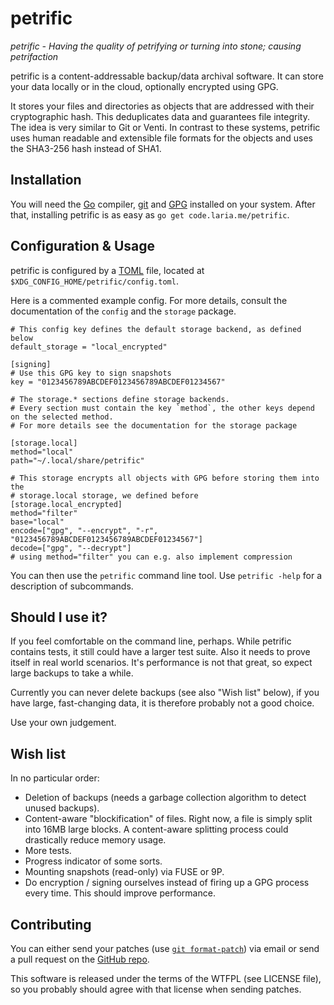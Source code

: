 petrific
========

*petrific - Having the quality of petrifying or turning into stone; causing petrifaction*

petrific is a content-addressable backup/data archival software. It can store your data locally or in the cloud, optionally encrypted using GPG.

It stores your files and directories as objects that are addressed with their cryptographic hash. This deduplicates data and guarantees file integrity. The idea is very similar to Git or Venti. In contrast to these systems, petrific uses human readable and extensible file formats for the objects and uses the SHA3-256 hash instead of SHA1.

Installation
------------

You will need the [Go](https://www.golang.org) compiler, [git](https://www.git-scm.org) and [GPG](https://gnupg.org/) installed on your system. After that, installing petrific is as easy as `go get code.laria.me/petrific`.

Configuration & Usage
---------------------

petrific is configured by a [TOML](https://github.com/toml-lang/toml) file, located at `$XDG_CONFIG_HOME/petrific/config.toml`.

Here is a commented example config. For more details, consult the documentation of the `config` and the `storage` package.

	# This config key defines the default storage backend, as defined below
	default_storage = "local_encrypted"

	[signing]
	# Use this GPG key to sign snapshots
	key = "0123456789ABCDEF0123456789ABCDEF01234567"

	# The storage.* sections define storage backends.
	# Every section must contain the key `method`, the other keys depend on the selected method.
	# For more details see the documentation for the storage package

	[storage.local]
	method="local"
	path="~/.local/share/petrific"

	# This storage encrypts all objects with GPG before storing them into the
	# storage.local storage, we defined before
	[storage.local_encrypted]
	method="filter"
	base="local"
	encode=["gpg", "--encrypt", "-r", "0123456789ABCDEF0123456789ABCDEF01234567"]
	decode=["gpg", "--decrypt"]
	# using method="filter" you can e.g. also implement compression

You can then use the `petrific` command line tool. Use `petrific -help` for a description of subcommands.

Should I use it?
----------------

If you feel comfortable on the command line, perhaps. While petrific contains tests, it still could have a larger test suite. Also it needs to prove itself in real world scenarios. It's performance is not that great, so expect large backups to take a while.

Currently you can never delete backups (see also "Wish list" below), if you have large, fast-changing data, it is therefore probably not a good choice.

Use your own judgement.

Wish list
---------

In no particular order:

* Deletion of backups (needs a garbage collection algorithm to detect unused backups).
* Content-aware "blockification" of files. Right now, a file is simply split into 16MB large blocks. A content-aware splitting process could drastically reduce memory usage.
* More tests.
* Progress indicator of some sorts.
* Mounting snapshots (read-only) via FUSE or 9P.
* Do encryption / signing ourselves instead of firing up a GPG process every time. This should improve performance.

Contributing
------------

You can either send your patches (use [`git format-patch`](https://git-scm.com/docs/git-format-patch)) via email or send a pull request on the [GitHub repo](https://www.github.com/silvasur/petrific).

This software is released under the terms of the WTFPL (see LICENSE file), so you probably should agree with that license when sending patches.
